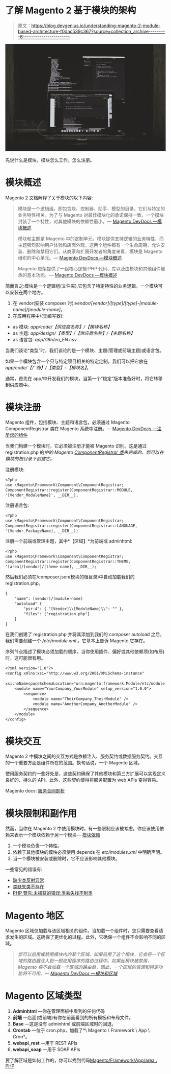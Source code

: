 # 了解 Magento 2 基于模块的架构

> 原文：<https://blog.devgenius.io/understanding-magento-2-module-based-architecture-f0dac539c367?source=collection_archive---------6----------------------->

![](img/de5a966baba00db68c4206ddc2972c74.png)

先说什么是模块，模块怎么工作，怎么注册。

# 模块概述

Magento 2 文档解释了关于模块的以下内容:

> 模块是一个逻辑组，即包含块、控制器、助手、模型的目录，它们与特定的业务特性相关。为了与 Magento 对最佳模块化的承诺保持一致，一个模块封装了一个特性，对其他模块的依赖性最小。— [Magento DevDocs —模块概述](https://devdocs.magento.com/guides/v2.4/architecture/archi_perspectives/components/modules/mod_intro.html)
> 
> 模块和主题是 Magento 中的定制单元。模块提供支持逻辑的业务特性，而主题强烈影响用户体验和店面外观。这两个组件都有一个生命周期，允许安装、删除和禁用它们。从商家和扩展开发者的角度来看，模块是 Magento 组织的中心单元。— [Magento DevDocs —模块概述](https://devdocs.magento.com/guides/v2.4/architecture/archi_perspectives/components/modules/mod_intro.html)
> 
> Magento 框架提供了一组核心逻辑:PHP 代码、库以及由模块和其他组件继承的基本功能。— [Magento DevDocs —模块概述](https://devdocs.magento.com/guides/v2.4/architecture/archi_perspectives/components/modules/mod_intro.html)

简而言之:模块是一个逻辑组(文件夹),它包含了特定特性的业务逻辑。一个模块可以安装在两个地方。

1.  在 vendor(安装 composer 时):*vendor/[vendor]/[type]/[type]-[module-name]/[module-name]*。
2.  在应用程序中/(无编写器):

*   as 模块: *app/code/【供应商名称】/【模块名称】*
*   as 主题: *app/design/【类型】/【供应商名称】/【主题名称】*
*   as 语言包: *app/i18n/en_EN.csv*

当我们谈论“类型”时，我们谈论的是一个模块、主题(管理或前端主题)或语言包。

如果一个模块包含一个只与特定项目相关的特定定制，我们可以把它放在 *app/code/【厂商】/【类型】-【模块名】*。

通常，首先在 app/中开发我们的模块，当第一个“稳定”版本准备好时，将它转移到供应商中。

# 模块注册

Magento 组件，包括模块、主题和语言包，必须通过 Magento ComponentRegistrar 类在 Magento 系统中注册。— [Magento DevDocs —注册您的组件](https://devdocs.magento.com/guides/v2.4/extension-dev-guide/build/component-registration.html)

当我们构建一个模块时，它必须被注册才能被 Magento 识别。这是通过 registration.php 的*中的 Magento [ComponentRegistrar 类](https://github.com/magento/magento2/blob/2.4-develop/lib/internal/Magento/Framework/Component/ComponentRegistrar.php)来完成的。您可以在模块的根目录下创建它。*

注册模块:

```
<?php
use \Magento\Framework\Component\ComponentRegistrar;
ComponentRegistrar::register(ComponentRegistrar::MODULE, '[Vendor_ModuleName]', __DIR__);
```

注册语言包:

```
<?php
use \Magento\Framework\Component\ComponentRegistrar;
ComponentRegistrar::register(ComponentRegistrar::LANGUAGE, '[Vendor_PackageName], __DIR__);
```

注册一个前端或管理主题，其中*【区域】*为前端或 adminhtml:

```
<?php
use \Magento\Framework\Component\ComponentRegistrar;
ComponentRegistrar::register(ComponentRegistrar::THEME, '[area]/[vendor]/[theme-name], __DIR__);
```

然后我们必须在/composer.json(模块的根目录)中自动加载我们的 registration.php。

```
{
    "name": [vendor]/[module-name]
    "autoload" {
        "psr-4": { "[Vendor]\\[ModuleName]\\": "" },
        "files": ["registration.php"]
    }
}
```

在我们创建了 registration.php 并将其添加到我们的 composer autoload 之后，我们需要创建一个 */etc/module.xml* 。它基本上告诉 Magento 它存在。

序列节点描述了模块必须加载的顺序。当你使用插件、偏好或其他依赖项(如布局)时，这可能很有用。

```
<?xml version="1.0"?>
<config xmlns:xsi="http://www.w3.org/2001/XMLSchema-instance"
        xsi:noNamespaceSchemaLocation="urn:magento:framework:Module/etc/module.xsd">
    <module name="YourCompany_YourModule" setup_version="1.0.0">
        <sequence>
            <module name="TheirCompany_TheirModule" />
            <module name="AnotherCompany_AnotherModule" />
        </sequence>
    </module>
</config>
```

# 模块交互

Magento 2 中模块之间的交互方式是依赖注入、服务契约或数据服务契约。交互的一个重要方面是组件所在的范围。换句话说，一个 Magento 区域。

使用服务契约的一些好处是，这些契约确保了其他模块和第三方扩展可以实现定义良好的、持久的 API。此外，这些契约使得将服务配置为 web APIs 变得容易。

Magento docs: [服务合同剖析](https://devdocs.magento.com/guides/v2.2/architecture/archi_perspectives/service_layer.html#service-contract-anatomy)

# 模块限制和副作用

然而，当你在 Magento 2 中使用模块时，有一些限制应该被考虑。你应该使用依赖来表示一个模块依赖于另一个模块— [模块依赖](https://devdocs.magento.com/guides/v2.4/architecture/archi_perspectives/components/modules/mod_depend.html)

1.  一个模块负责一个特性。
2.  依赖于其他模块的模块必须使用 depends 在 *etc/modules.xml* 中明确声明。
3.  当一个模块被安装或删除时，它不应该影响其他模块。

一些常见的错误有:

*   [缺少类反射异常](https://laracasts.com/discuss/channels/laravel/reflectionexception-class-not-found-on-repository)
*   [类缺失类不存在](https://stackoverflow.com/questions/31364289/error-class-does-not-exist)
*   [PHP 警告:未捕获的错误:类丢失找不到类](https://dev.to/dechamp/php---how-to-fix-class--not-found-error-1gp9)

# Magento 地区

Magento 区域仅加载与该区域相关的组件。当加载一个组件时，您只需要查看请求发生的区域。这确保了更优化的过程。此外，它确保一个组件不会影响不同的区域。

> *您可以启用或禁用模块内的某个区域。如果启用了这个模块，它会将一个区域的路由器注入到一般应用程序的路由过程中。如果此模块被禁用，Magento 将不会加载一个区域的路由器，因此，一个区域的资源和特定功能将不可用。—* [*Magento DevDocs —模块和区域*](https://devdocs.magento.com/guides/v2.4/architecture/archi_perspectives/components/modules/mod_and_areas.html)

# Magento 区域类型

1.  **Adminhtml** —你在管理面板中看到的任何代码
2.  **前端** —店面(或前端)有你在前面看到的所有模板和布局文件。
3.  **Base** —这是没有 adminhtml 或前端区域时的回退。
4.  **Crontab** —位于 cron.php，加载了*\ Magento \ Framework \ App \ Cron*。
5.  **webapi_rest** —用于 REST APIs
6.  **webapi_soap** —用于 SOAP APIs

要了解区域是如何工作的，你可以找到代码[Magento/Framework/App/area . PHP](https://github.com/magento/magento2/blob/2.0/lib/internal/Magento/Framework/App/Area.php)